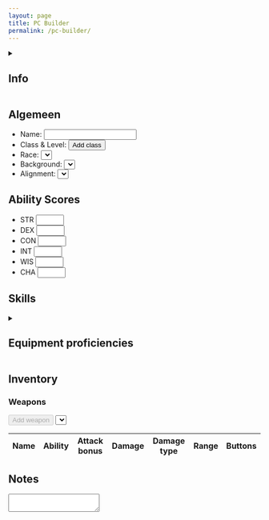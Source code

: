 ```yaml
---
layout: page
title: PC Builder
permalink: /pc-builder/
---
```


<section>
    <details>
        <summary>
            <h2>Info</h2>
        </summary>
        <p>
            Op deze pagina kun je je eigen <abbr title="Player Character">PC</abbr> maken zoals je dit ook op een papieren character sheet zou doen. Aangezien deze "character sheet" niet op fysiek papier is, kunnen we gebruik maken van technieken om de ervaring wat te stroomlijnen. Zo worden de skills van je karakter op deze pagina automatisch uitgerekend op basis van je ability scores, level, en proficiency/ expertise. Daarnaast heb je op het internet veel meer ruimte om dingen op te slaan dan een paar stukken A4 papier.
        </p>
        <p>
            Hieronder wordt wat dieper in gegaan op een paar specificaties van deze pagina. Door deze te lezen begrijp je mogelijk beter wat het idee achter de pagina is en wat de mogelijke uitbreidingen en limitaties zijn.
        </p>
        <h3>localStorage</h3>
        <p>
            Voor het opslaan van de data op deze pagina wordt <a href="https://developer.mozilla.org/en-US/docs/Web/API/Window/localStorage" target="_blank">localStorage</a> gebruikt. Dit is een techniek waarmee data lokaal in de client opgeslagen kan worden. Dit zorgt er in de praktijk voor dat iedereen die deze pagina bezoekt een unieke set aan data heeft, en dat de data die jij op deze pagina ziet alleen voor jou beschikbaar is. Dit zorgt er ook voor dat de data op jouw computer anders is dan bijvoorbeeld op je telefoon. Er zijn plannen om een export-import functionaliteit te maken waardoor je data over meerdere machines beschikbaar kunt stellen.
        </p>
        <h3>DnD API</h3>
        <p>
            Voor class, race, background, en alignment wordt de <a href="https://www.dnd5eapi.co/" target="_blank">DnD 5e API</a> gebruikt. Deze API bevat alle gratis content van D&D 5e, <a href="https://media.wizards.com/2016/downloads/DND/SRD-OGL_V5.1.pdf" target="_blank">de <abbr title="Systems Reference Document">SRD</abbr></a>. Dit is een subset van het <abbr title="Player's Handbook">PHB</abbr>, wat inhoud dat niet alle content hier beschikbaar is (dit bevat bijvoorbeeld maar 1 background). Er zijn op dit moment geen plannen om dit uit te breiden, omdat je dan met copyright law bezig bent.
        </p>
        <h3>Geplande componenten</h3>
        <p>
            Naast de componenten die je al op deze pagina ziet, zijn er plannen voor uitbreidingen. Hieronder zie je een lijst met een aantal geplande onderdelen. Als je zelf voorstellen hebt over uitbreidingen, hoor ik dit graag.
        </p>
        <ul>
            <li>Import-export functionaliteit voor de data</li>
            <li>HP, AC, initiative, en speed</li>
            <li>Saving throws</li>
            <li>Race features</li>
            <li>Class features</li>
            <li>Spell casting</li>
            <li>Talen</li>
            <li>
                Inventory, onderverdeeld in
                <ul>
                    <li>Wapens</li>
                    <li>Armor</li>
                    <li>Magische items</li>
                    <li>Potions</li>
                    <li>Goud</li>
                    <li>Misc</li>
                </ul>
            </li>
            <li>
                Proficiencies in items
            </li>
        </ul>
    </details>
    
</section>

<section id="generic-info-container">
    <h2>Algemeen</h2>
    <ul>
        <li><label>Name: <input id="name_i"/></label></li>
        <li>
            <label>Class & Level: </label><button id="class-and-level_b" type="button">Add class</button>
            <ul id="class-and-level-list"></ul>
        </li>
        <li><label>Race: <select id="race_s"></select></label></li>
        <li><label>Background: <select id="background_s"></select></label></li>
        <li><label>Alignment: <select id="alignment_s"></select></label></li>
    </ul>
</section>

<section id="ability-scores-container">
    <h2>Ability Scores</h2>
    <ul class="no-style-list" id="ability-scores-list">
    <li id="strength">
            <span>STR</span>
            <span id="strength_m"></span>
            <input id="strength_i" type="number" min="1" max="30"/>
        </li>
        <li id="dexterity">
            <span>DEX</span>
            <span id="dexterity_m"></span>
            <input id="dexterity_i" type="number" min="1" max="30"/>
        </li>
        <li id="constitution">
            <span>CON</span>
            <span id="constitution_m"></span>
            <input id="constitution_i" type="number" min="1" max="30"/>
        </li>
        <li id="intelligence">
            <span>INT</span>
            <span id="intelligence_m"></span>
            <input id="intelligence_i" type="number" min="1" max="30"/>
        </li>
        <li id="wisdom">
            <span>WIS</span>
            <span id="wisdom_m"></span>
            <input id="wisdom_i" type="number" min="1" max="30"/>
        </li>
        <li id="charisma">
            <span>CHA</span>
            <span id="charisma_m"></span>
            <input id="charisma_i" type="number" min="1" max="30"/>
        </li>
    </ul>
</section>

<section id="skills-container">
    <h2>Skills</h2>
    <ul class="no-style-list proficiencies-list three-columns-list" id="skills-list"></ul>
</section>

<section id="equipment-proficiencies-container">
    <details>
        <summary><h2>Equipment proficiencies</h2></summary>
        <details>
            <summary><h3>Weapons</h3></summary>
            <div id="weapon-proficiencies-container"></div>
        </details>
        <details>
            <summary><h3>Armor</h3></summary>
            <div id="armor-proficiencies-container"></div>
        </details>
    </details>
</section>

<section id="inventory-container">
    <h2>Inventory</h2>
    <h3>Weapons</h3>
    <button id="add-weapon-button" type="button" disabled>Add weapon</button>
    <select id="weapon-select"></select>
    <table id="weapons-table">
        <thead>
            <tr>
                <th id="weapon_name">Name</th>
                <th id="weapon_ability">Ability</th>
                <th id="weapon_attack-bonus">Attack bonus</th>
                <th id="weapon_damage">Damage</th>
                <th id="weapon_damage-type">Damage type</th>
                <th id="weapon_range">Range</th>
                <th id="weapon_buttons">Buttons</th>
            </tr>
        </thead>
        <tbody>
        </tbody>
    </table>
</section>

<section id="notes-container">
    <h2>Notes</h2>
    <textarea id="notes"></textarea>
</section>

<script type="module">
    import { buildPage } from "{{ '/assets/js/player-character/build/build-page.js' | relative_url }}";
    import { initPage } from "{{ '/assets/js/player-character/init/init-page.js' | relative_url }}";

    window.skills = {{ site.data.skills | jsonify }};

    await buildPage();
    await initPage();
</script>
